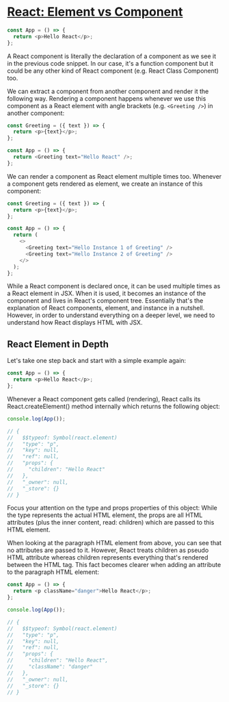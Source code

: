 # [React: Element vs Component](https://www.robinwieruch.de/react-element-component/)

```javascript
const App = () => {
  return <p>Hello React</p>;
};
```
A React component is literally the declaration of a component as we see it in the previous code snippet. In our case, it's a function component but it could be any other kind of React component (e.g. React Class Component) too.

We can extract a component from another component and render it the following way. Rendering a component happens whenever we use this component as a React element with angle brackets (e.g. `<Greeting />`) in another component:

```javascript
const Greeting = ({ text }) => {
  return <p>{text}</p>;
};

const App = () => {
  return <Greeting text="Hello React" />;
};
```

We can render a component as React element multiple times too. Whenever a component gets rendered as element, we create an instance of this component:

```javascript
const Greeting = ({ text }) => {
  return <p>{text}</p>;
};

const App = () => {
  return (
    <>
      <Greeting text="Hello Instance 1 of Greeting" />
      <Greeting text="Hello Instance 2 of Greeting" />
    </>
  );
};
```

While a React component is declared once, it can be used multiple times as a React element in JSX. When it is used, it becomes an instance of the component and lives in React's component tree. Essentially that's the explanation of React components, element, and instance in a nutshell. However, in order to understand everything on a deeper level, we need to understand how React displays HTML with JSX.

## React Element in Depth

Let's take one step back and start with a simple example again:
```javascript
const App = () => {
  return <p>Hello React</p>;
};
```

Whenever a React component gets called (rendering), React calls its React.createElement() method internally which returns the following object:

```javascript
console.log(App());

// {
//   $$typeof: Symbol(react.element)
//   "type": "p",
//   "key": null,
//   "ref": null,
//   "props": {
//     "children": "Hello React"
//   },
//   "_owner": null,
//   "_store": {}
// }
```
Focus your attention on the type and props properties of this object: While the type represents the actual HTML element, the props are all HTML attributes (plus the inner content, read: children) which are passed to this HTML element.

When looking at the paragraph HTML element from above, you can see that no attributes are passed to it. However, React treats children as pseudo HTML attribute whereas children represents everything that's rendered between the HTML tag. This fact becomes clearer when adding an attribute to the paragraph HTML element:

```javascript
const App = () => {
  return <p className="danger">Hello React</p>;
};

console.log(App());

// {
//   $$typeof: Symbol(react.element)
//   "type": "p",
//   "key": null,
//   "ref": null,
//   "props": {
//     "children": "Hello React",
//     "className": "danger"
//   },
//   "_owner": null,
//   "_store": {}
// }
```